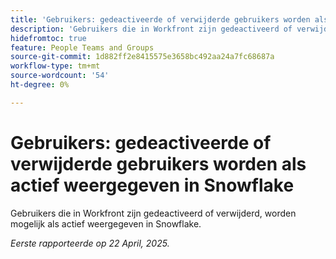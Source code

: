 ```yaml
---
title: 'Gebruikers: gedeactiveerde of verwijderde gebruikers worden als actief weergegeven in Snowflake'
description: 'Gebruikers die in Workfront zijn gedeactiveerd of verwijderd, worden mogelijk als actief weergegeven in Snowflake. '
hidefromtoc: true
feature: People Teams and Groups
source-git-commit: 1d882ff2e8415575e3658bc492aa24a7fc68687a
workflow-type: tm+mt
source-wordcount: '54'
ht-degree: 0%

---
```



# Gebruikers: gedeactiveerde of verwijderde gebruikers worden als actief weergegeven in Snowflake

Gebruikers die in Workfront zijn gedeactiveerd of verwijderd, worden mogelijk als actief weergegeven in Snowflake.

_Eerste rapporteerde op 22 April, 2025._
